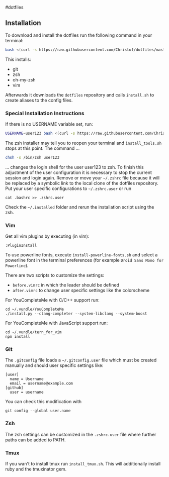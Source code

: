 #dotfiles
## Installation
To download and install the dotfiles run the following command in your terminal:
```sh
bash <(curl -s https://raw.githubusercontent.com/Christof/dotfiles/master/install_tools.sh)
```

This installs:
- git
- zsh
- oh-my-zsh
- vim

Afterwards it downloads the `dotfiles` repository and calls `install.sh` to create aliases to the config files.

### Special Installation Instructions
If there is no USERNAME variable set, run:
```sh
USERNAME=user123 bash <(curl -s https://raw.githubusercontent.com/Christof/dotfiles/master/install_tools.sh)
```
The zsh installer may tell you to reopen your terminal and `install_tools.sh` stops at this point. The command ...
```sh
chsh -s /bin/zsh user123
```
... changes the login shell for the user user123 to zsh. To finish this adjustment of the user configuration it is necessary to stop the current session and login again. Remove or move your `~/.zshrc` file because it will be replaced by a symbolic link to the local clone of the dotfiles repository. Put your user specific configurations to `~/.zshrc.user` or run
```
cat .bashrc >> .zshrc.user
```

Check the `~/.installed` folder and rerun the installation script using the zsh. 

### Vim
Get all vim plugins by executing (in vim):
```
:PluginInstall
```

To use powerline fonts, execute `install-powerline-fonts.sh` and
select a powerline font in the terminal preferences (for example
`Droid Sans Mono for Powerline`).


There are two scripts to customize the settings:
 - `before.vimrc` in which the leader should be defined
 - `after.vimrc` to change user specific settings like the colorscheme


For YouCompleteMe with C/C++ support run:
```
cd ~/.vundle/YouCompleteMe
./install.py --clang-completer --system-libclang --system-boost
```

For YouCompleteMe with JavaScript support run:
```
cd ~/.vundle/tern_for_vim
npm install
```

### Git
The `.gitconfig` file loads a `~/.gitconfig.user` file which must 
be created manually and should user specific settings like:
```
[user]
  name = Username
  email = username@example.com
[github]
  user = username
```
You can check this modification with
```
git config --global user.name
```

### Zsh
The zsh settings can be customized in the `.zshrc.user` file
where further paths can be added to PATH.

### Tmux
If you wan't to install tmux run `install_tmux.sh`. This will additionally install ruby and the tmuxinator gem.
